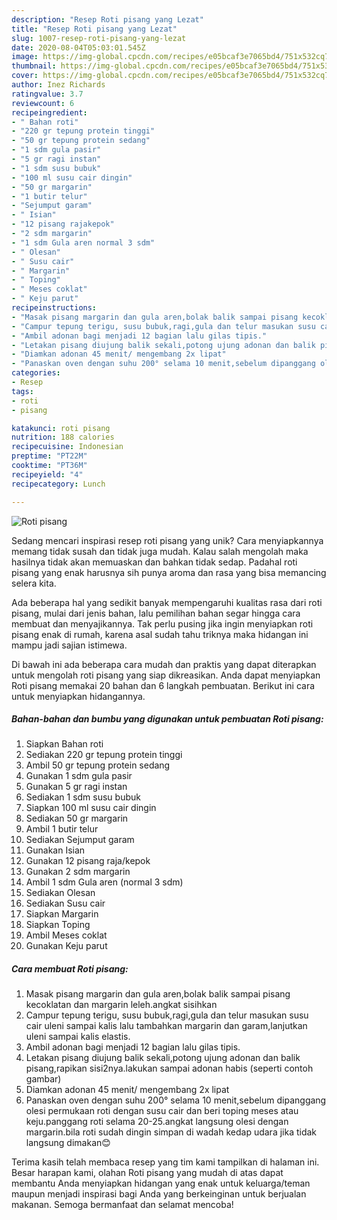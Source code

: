 ```yaml
---
description: "Resep Roti pisang yang Lezat"
title: "Resep Roti pisang yang Lezat"
slug: 1007-resep-roti-pisang-yang-lezat
date: 2020-08-04T05:03:01.545Z
image: https://img-global.cpcdn.com/recipes/e05bcaf3e7065bd4/751x532cq70/roti-pisang-foto-resep-utama.jpg
thumbnail: https://img-global.cpcdn.com/recipes/e05bcaf3e7065bd4/751x532cq70/roti-pisang-foto-resep-utama.jpg
cover: https://img-global.cpcdn.com/recipes/e05bcaf3e7065bd4/751x532cq70/roti-pisang-foto-resep-utama.jpg
author: Inez Richards
ratingvalue: 3.7
reviewcount: 6
recipeingredient:
- " Bahan roti"
- "220 gr tepung protein tinggi"
- "50 gr tepung protein sedang"
- "1 sdm gula pasir"
- "5 gr ragi instan"
- "1 sdm susu bubuk"
- "100 ml susu cair dingin"
- "50 gr margarin"
- "1 butir telur"
- "Sejumput garam"
- " Isian"
- "12 pisang rajakepok"
- "2 sdm margarin"
- "1 sdm Gula aren normal 3 sdm"
- " Olesan"
- " Susu cair"
- " Margarin"
- " Toping"
- " Meses coklat"
- " Keju parut"
recipeinstructions:
- "Masak pisang margarin dan gula aren,bolak balik sampai pisang kecoklatan dan margarin leleh.angkat sisihkan"
- "Campur tepung terigu, susu bubuk,ragi,gula dan telur masukan susu cair uleni sampai kalis lalu tambahkan margarin dan garam,lanjutkan uleni sampai kalis elastis."
- "Ambil adonan bagi menjadi 12 bagian lalu gilas tipis."
- "Letakan pisang diujung balik sekali,potong ujung adonan dan balik pisang,rapikan sisi2nya.lakukan sampai adonan habis (seperti contoh gambar)"
- "Diamkan adonan 45 menit/ mengembang 2x lipat"
- "Panaskan oven dengan suhu 200° selama 10 menit,sebelum dipanggang olesi permukaan roti dengan susu cair dan beri toping meses atau keju.panggang roti selama 20-25.angkat langsung olesi dengan margarin.bila roti sudah dingin simpan di wadah kedap udara jika tidak langsung dimakan😊"
categories:
- Resep
tags:
- roti
- pisang

katakunci: roti pisang 
nutrition: 188 calories
recipecuisine: Indonesian
preptime: "PT22M"
cooktime: "PT36M"
recipeyield: "4"
recipecategory: Lunch

---
```



![Roti pisang](https://img-global.cpcdn.com/recipes/e05bcaf3e7065bd4/751x532cq70/roti-pisang-foto-resep-utama.jpg)

Sedang mencari inspirasi resep roti pisang yang unik? Cara menyiapkannya memang tidak susah dan tidak juga mudah. Kalau salah mengolah maka hasilnya tidak akan memuaskan dan bahkan tidak sedap. Padahal roti pisang yang enak harusnya sih punya aroma dan rasa yang bisa memancing selera kita.



Ada beberapa hal yang sedikit banyak mempengaruhi kualitas rasa dari roti pisang, mulai dari jenis bahan, lalu pemilihan bahan segar hingga cara membuat dan menyajikannya. Tak perlu pusing jika ingin menyiapkan roti pisang enak di rumah, karena asal sudah tahu triknya maka hidangan ini mampu jadi sajian istimewa.


Di bawah ini ada beberapa cara mudah dan praktis yang dapat diterapkan untuk mengolah roti pisang yang siap dikreasikan. Anda dapat menyiapkan Roti pisang memakai 20 bahan dan 6 langkah pembuatan. Berikut ini cara untuk menyiapkan hidangannya.

<!--inarticleads1-->

##### Bahan-bahan dan bumbu yang digunakan untuk pembuatan Roti pisang:

1. Siapkan  Bahan roti
1. Sediakan 220 gr tepung protein tinggi
1. Ambil 50 gr tepung protein sedang
1. Gunakan 1 sdm gula pasir
1. Gunakan 5 gr ragi instan
1. Sediakan 1 sdm susu bubuk
1. Siapkan 100 ml susu cair dingin
1. Sediakan 50 gr margarin
1. Ambil 1 butir telur
1. Sediakan Sejumput garam
1. Gunakan  Isian
1. Gunakan 12 pisang raja/kepok
1. Gunakan 2 sdm margarin
1. Ambil 1 sdm Gula aren (normal 3 sdm)
1. Sediakan  Olesan
1. Sediakan  Susu cair
1. Siapkan  Margarin
1. Siapkan  Toping
1. Ambil  Meses coklat
1. Gunakan  Keju parut




<!--inarticleads2-->

##### Cara membuat Roti pisang:

1. Masak pisang margarin dan gula aren,bolak balik sampai pisang kecoklatan dan margarin leleh.angkat sisihkan
1. Campur tepung terigu, susu bubuk,ragi,gula dan telur masukan susu cair uleni sampai kalis lalu tambahkan margarin dan garam,lanjutkan uleni sampai kalis elastis.
1. Ambil adonan bagi menjadi 12 bagian lalu gilas tipis.
1. Letakan pisang diujung balik sekali,potong ujung adonan dan balik pisang,rapikan sisi2nya.lakukan sampai adonan habis (seperti contoh gambar)
1. Diamkan adonan 45 menit/ mengembang 2x lipat
1. Panaskan oven dengan suhu 200° selama 10 menit,sebelum dipanggang olesi permukaan roti dengan susu cair dan beri toping meses atau keju.panggang roti selama 20-25.angkat langsung olesi dengan margarin.bila roti sudah dingin simpan di wadah kedap udara jika tidak langsung dimakan😊




Terima kasih telah membaca resep yang tim kami tampilkan di halaman ini. Besar harapan kami, olahan Roti pisang yang mudah di atas dapat membantu Anda menyiapkan hidangan yang enak untuk keluarga/teman maupun menjadi inspirasi bagi Anda yang berkeinginan untuk berjualan makanan. Semoga bermanfaat dan selamat mencoba!
